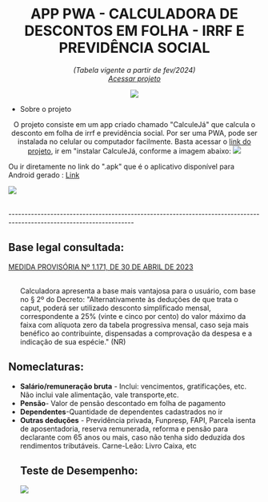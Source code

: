<h1 text align="center">APP PWA - CALCULADORA DE DESCONTOS EM FOLHA - IRRF E PREVIDÊNCIA SOCIAL</h1>

<p text align="center"><i> (Tabela vigente a partir de fev/2024)<br>
<a href="https://renataverasventurim.github.io/Calculadora_de_pss_e_irrf_2023/" target:"_blank">Acessar projeto</a></i>

</p>
<p align="center">
  <img src="https://github.com/RenataVerasVenturim/Calculadora_de_pss_e_irrf_2023/assets/129551549/f61ffbd6-556d-4005-af6b-d6de45685dce">

<ul><li>Sobre o projeto</li></ul>
<p align="center">
  O projeto consiste em um app criado chamado "CalculeJá" que calcula o desconto em folha de irrf e previdência social. Por ser uma PWA, pode ser instalada no celular ou computador facilmente. Basta acessar o <a href="https://renataverasventurim.github.io/Calculadora_de_pss_e_irrf_2023/" target:"_blank">link do projeto</a></i>, ir em "instalar CalculeJá, conforme a imagem abaixo:
  <img src="https://github.com/RenataVerasVenturim/Calculadora_de_pss_e_irrf_2023/assets/129551549/86f17f2e-4f8c-4f7e-b285-2b723f2f1936">

Ou ir diretamente no link do ".apk" que é o aplicativo disponível para Android gerado : <a href="https://drive.google.com/u/0/uc?id=1q7-pgNS9HrfhhMs0eljFYZkYbYxkPVza&export=download">Link</a>


  <img src="https://github.com/RenataVerasVenturim/Calculadora_de_pss_e_irrf_2023/assets/129551549/6221ce1f-04f0-4fc0-bde9-abd5f77f09a5">

</p>
<br>
  ---------------------------------------------------------------------------------------------------------------------
<br>
<h2>
Base legal consultada: </ul></h2><a href="https://www.camara.leg.br/proposicoesWeb/prop_mostrarintegra?codteor=2266365">MEDIDA PROVISÓRIA Nº 1.171, DE 30 DE ABRIL DE 2023</a>
   <ul><br> Calculadora apresenta a base mais vantajosa para o usuário, com base no § 2º do Decreto: "Alternativamente às deduções de que trata o caput, poderá ser utilizado
desconto simplificado mensal, correspondente a 25% (vinte e cinco por cento) do
valor máximo da faixa com alíquota zero da tabela progressiva mensal, caso seja
mais benéfico ao contribuinte, dispensadas a comprovação da despesa e a
indicação de sua espécie." (NR)
   </ul>


<h2>Nomeclaturas:</h2>
<ul><li><b>Salário/remuneração bruta</b> - Inclui: vencimentos, gratificações, etc. Não inclui vale alimentação, vale transporte,etc.
</li>
<li><b>Pensão</b>- Valor de pensão descontado em folha de pagamento</li>
<li><b>Dependentes</b>-Quantidade de dependentes cadastrados no ir</li>
<li><b>Outras deduções</b> - Previdência privada, Funpresp, FAPI, Parcela isenta de aposentadoria, reserva remunerada, reforma e pensão para declarante com 65 anos ou mais, caso não tenha sido deduzida dos rendimentos tributáveis. Carne-Leão: Livro Caixa, etc</li>


<h2>Teste de Desempenho:</h2>


<img src="https://github.com/RenataVerasVenturim/Calculadora_de_pss_e_irrf_2023/assets/129551549/5c4720db-310a-4d7d-86b9-a706428125ab">

